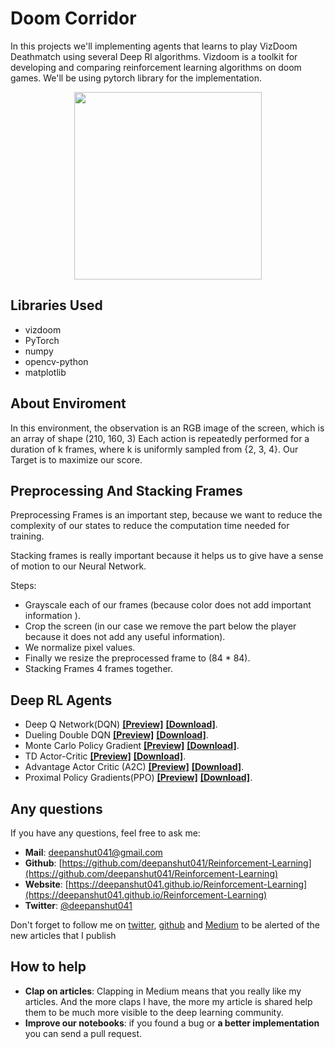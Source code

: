 # Doom Corridor
In this projects we'll implementing agents that learns to play VizDoom Deathmatch using several Deep Rl algorithms. Vizdoom is a toolkit for developing and comparing reinforcement learning algorithms on doom games. We'll be using pytorch library for the implementation.
<p align="center"><img src="./images/main.gif" height="300px"></p>

## Libraries Used
 - vizdoom
 - PyTorch
 - numpy
 - opencv-python
 - matplotlib

## About Enviroment
In this environment, the observation is an RGB image of the screen, which is an array of shape (210, 160, 3) Each action is repeatedly performed for a duration of k frames, where k is uniformly sampled from {2, 3, 4}. Our Target is to maximize our score.

## Preprocessing And Stacking Frames 
Preprocessing Frames is an important step, because we want to reduce the complexity of our states to reduce the computation time needed for training. 

Stacking frames is really important because it helps us to give have a sense of motion to our Neural Network.

Steps:
 - Grayscale each of our frames (because color does not add important information ).
 - Crop the screen (in our case we remove the part below the player because it does not add any useful information).
 - We normalize pixel values.
 - Finally we resize the preprocessed frame to (84 * 84).
 - Stacking Frames 4 frames together.

## Deep RL Agents
 - Deep Q Network(DQN) [**[Preview]**](./pages/doom_deathmatch_dqn.html) [**[Download]**](./doom_deathmatch_dqn.ipynb).
 - Dueling Double DQN [**[Preview]**](./pages/doom_deathmatch_ddqn.html) [**[Download]**](./doom_deathmatch_ddqn.ipynb).
 - Monte Carlo Policy Gradient [**[Preview]**](./pages/doom_deathmatch_pg.html) [**[Download]**](./doom_deathmatch_pg.ipynb).
 - TD Actor-Critic [**[Preview]**](./pages/doom_deathmatch_ac.html) [**[Download]**](./doom_deathmatch_ac.ipynb).
 - Advantage Actor Critic (A2C) [**[Preview]**](./pages/doom_deathmatch_a2c.html) [**[Download]**](./doom_deathmatch_a2c.ipynb).
 - Proximal Policy Gradients(PPO) [**[Preview]**](./pages/doom_deathmatch_ppo.html) [**[Download]**](./doom_deathmatch_ppo.ipynb).

<!-- ## Results
| | |
|:-------------------------:|:-------------------------:|
|<img src="./images/result_dqn.png">  Deep Q Network(DQN) | <img src="./images/result_dqn.png"> Dueling Double DQN |
|<img src="./images/result_dqn.png">  Deep Q Network(DQN) | <img src="./images/result_dqn.png"> Dueling Double DQN |
|<img src="./images/result_dqn.png">  Deep Q Network(DQN) | <img src="./images/result_dqn.png"> Dueling Double DQN |
|<img src="./images/result_dqn.png">  Deep Q Network(DQN) | <img src="./images/result_dqn.png"> Dueling Double DQN |
|<img src="./images/result_dqn.png">  Deep Q Network(DQN) | <img src="./images/result_dqn.png"> Dueling Double DQN | -->

## Any questions
If you have any questions, feel free to ask me: 
* **Mail**: <a href="mailto:deepanshut041@gmail.com">deepanshut041@gmail.com</a>  
* **Github**: [https://github.com/deepanshut041/Reinforcement-Learning](https://github.com/deepanshut041/Reinforcement-Learning) 
* **Website**: [https://deepanshut041.github.io/Reinforcement-Learning](https://deepanshut041.github.io/Reinforcement-Learning) 
* **Twitter**: <a href="https://twitter.com/deepanshut041">@deepanshut041</a> 

Don't forget to follow me on <a href="https://twitter.com/deepanshut041">twitter</a>, <a href="https://github.com/deepanshut041">github</a> and <a href="https://medium.com/@deepanshut041">Medium</a> to be alerted of the new articles that I publish

## How to help 
- **Clap on articles**: Clapping in Medium means that you really like my articles. And the more claps I have, the more my article is shared help them to be much more visible to the deep learning community.
- **Improve our notebooks**: if you found a bug or **a better implementation** you can send a pull request.



